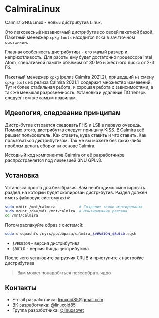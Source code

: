 # CalmiraLinux
Calmira GNU/Linux - новый дистрибутив Linux.

Это легковесный независимый дистрибутив со своей пакетной базой.
Пакетный менеджер `cpkg-tools` находится пока в зачаточном состоянии.

Главная особенность дистрибутива - его малый размер и неприхотливость. Для работы ему будет достаточно процессора Intel Atom, оперативной памяти объёмом от 30 Мб и жёсткого диска от 2-3 Гб.

Пакетный менеджер `cpkg` (релиз Calmira 2021.2), пришедший на смену `cpkg-tools` из релиза Calmira 2021.1, содержит множество изменений. Тут и более стабильная работа, и хорошая работа с зависимостями, а так же меньшая разрозненность. Установка и удаление ПО теперь следует тем же самым правилам.

## Идеология, следование принципам
Дистрибутив старается следовать FHS и LSB в первую очередь. Помимо этого, дистрибутив следует принципу KISS. В Calmira всё решает пользователь. Как ставить, куда ставить и что ставить. Как пользоваться дистрибутивом. Так же вы можете без каких-либо проблем делать сборки на основе Calmira.

Исходный код компонентов Calmira от её разработчиков распространяется под лицензией GNU GPLv3.

## Установка
Установка проста для безобразия. Вам необходимо смонтировать раздел, на который будет скопирован дистрибутив. Раздел должен иметь файловую систему `ext4`:
```bash
sudo mkdir /mnt/calmira           # Создание точки монтирования
sudo mount /dev/sdX /mnt/calmira  # Монтирование раздела
cd /mnt/calmira
```

Потом распакуйте образ с системой:
```bash
sudo unsquashfs /путь/до/образа/calmira_$VERSION_$BUILD.sqsh
```

* `$VERSION` - версия дистрибутива
* `$BUILD` - версия билда дистрибутива

После чего установите загрузчик GRUB и приступите к настройке дистрибутива

> Вам может понадобиться пересобрать ядро

## Контакты
* E-mail разработчика: <linuxoid85@gmail.com>
* ВК разработчика: [@linuxoid85](www.vk.com/linuxoid85)
* Группа разработчика: [@linuxsovet](www.vk.com/linuxsovet)
